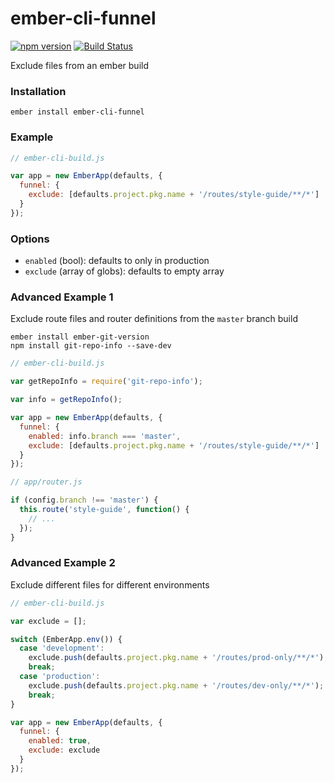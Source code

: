 # ember-cli-funnel

[![npm version](https://badge.fury.io/js/ember-cli-funnel.svg)](https://badge.fury.io/js/ember-cli-funnel)
[![Build Status](https://travis-ci.org/kellyselden/ember-cli-funnel.svg?branch=master)](https://travis-ci.org/kellyselden/ember-cli-funnel)

Exclude files from an ember build

### Installation

```
ember install ember-cli-funnel
```

### Example

```js
// ember-cli-build.js

var app = new EmberApp(defaults, {
  funnel: {
    exclude: [defaults.project.pkg.name + '/routes/style-guide/**/*']
  }
});
```

### Options

* `enabled` (bool): defaults to only in production
* `exclude` (array of globs): defaults to empty array

### Advanced Example 1

Exclude route files and router definitions from the `master` branch build

```
ember install ember-git-version
npm install git-repo-info --save-dev
```

```js
// ember-cli-build.js

var getRepoInfo = require('git-repo-info');

var info = getRepoInfo();

var app = new EmberApp(defaults, {
  funnel: {
    enabled: info.branch === 'master',
    exclude: [defaults.project.pkg.name + '/routes/style-guide/**/*']
  }
});
```

```js
// app/router.js

if (config.branch !== 'master') {
  this.route('style-guide', function() {
    // ...
  });
}
```

### Advanced Example 2

Exclude different files for different environments

```js
// ember-cli-build.js

var exclude = [];

switch (EmberApp.env()) {
  case 'development':
    exclude.push(defaults.project.pkg.name + '/routes/prod-only/**/*');
    break;
  case 'production':
    exclude.push(defaults.project.pkg.name + '/routes/dev-only/**/*');
    break;
}

var app = new EmberApp(defaults, {
  funnel: {
    enabled: true,
    exclude: exclude
  }
});
```

